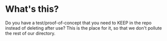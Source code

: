 # What's this?
Do you have a test/proof-of-concept that you need to KEEP in the repo instead of deleting after use? This is the place for it, so that we don't pollute the rest of our directory.
